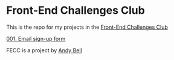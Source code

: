 # Front-End Challenges Club

This is the repo for my projects in the [Front-End Challenges Club](https://front-end-challenges.club/)

[001. Email sign-up form](https://giammacarioca.github.io/fecc/pages/challenge#001/)

FECC is a project by [Andy Bell](https://hankchizljaw.com/)
